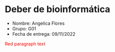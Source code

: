  # Deber de bioinformática
- Nombre: Angelica Flores
- Grupo: G01
- Fecha de entrega: 09/11/2022
<body>
  <p style="color:red;">Red paragraph text</p>
</body>
